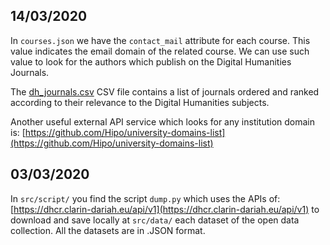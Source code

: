 ## 14/03/2020
In `courses.json` we have the `contact_mail` attribute for each course. This value indicates the email domain of the related course. We can use such value to look for the authors which publish on the Digital Humanities Journals.

The [dh_journals.csv](../../src/data/other/dh_journals.csv) CSV file contains a list of journals ordered and ranked according to their relevance to the Digital Humanities subjects.  

Another useful external API service which looks for any institution domain is: [https://github.com/Hipo/university-domains-list](https://github.com/Hipo/university-domains-list)     

## 03/03/2020
In `src/script/` you find the script `dump.py` which uses the APIs of: [https://dhcr.clarin-dariah.eu/api/v1](https://dhcr.clarin-dariah.eu/api/v1) to download and save locally at `src/data/` each dataset of the open data collection. All the datasets are in .JSON format.
